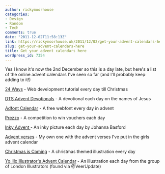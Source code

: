 ```yaml
---
author: rickymoorhouse
categories:
- Design
- Random
- Tech
comments: true
date: "2011-12-02T11:58:13Z"
link: https://rickymoorhouse.uk/2011/12/02/get-your-advent-calendars-here/
slug: get-your-advent-calendars-here
title: Get your advent calendars here
wordpress_id: 7354
---
```


Yes I know it's now the 2nd December so this is a day late, but here's a list of the online advent calendars I've seen so far (and I'll probably keep adding to it!)

[24 Ways](http://24ways.org/) - Web development tutorial every day till Christmas

[DTS Advent Devotionals](http://advent.dts.edu/) - A devotional each day on the names of Jesus

[Adfont Calendar](http://2011.adfont-calendar.com/) - A free webfont every day in advent

[Prezzo](http://www.prezzorestaurants.co.uk/advent) - A competition to win vouchers each day

[Inky Advent ](http://www.johannabasford.com/inkyadvent)- An inky picture each day by Johanna Basford

[Advent verses](http://samespirit.net/advent/) - My own one with the advent verses I've put in the girls advent calendar

[Christmas is Coming](http://www.ciconline.co.uk/christmas-is-coming/) -  A christmas themed illustration every day

[Yo Illo Illustrator's Advent Calendar](http://www.yoillo.com/advent-calendar/) - An illustration each day from the group of London Illustrators (found via @VeerUpdate)
